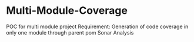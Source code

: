 # Multi-Module-Coverage
POC for multi module project
Requirement:
Generation of code coverage in only one module through parent pom
Sonar Analysis 

